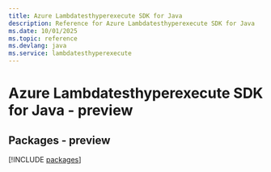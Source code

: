```yaml
---
title: Azure Lambdatesthyperexecute SDK for Java
description: Reference for Azure Lambdatesthyperexecute SDK for Java
ms.date: 10/01/2025
ms.topic: reference
ms.devlang: java
ms.service: lambdatesthyperexecute
---
```

# Azure Lambdatesthyperexecute SDK for Java - preview
## Packages - preview
[!INCLUDE [packages](lambdatesthyperexecute-index.md)]